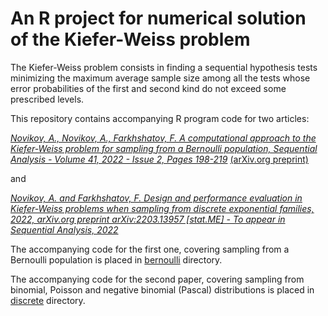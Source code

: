 # An R project for numerical solution of the Kiefer-Weiss problem

The Kiefer-Weiss problem consists in finding a sequential hypothesis tests minimizing the maximum average sample size 
among all the tests whose error probabilities of the first and second kind do not exceed some prescribed levels.

This repository contains accompanying R program code for two articles:

[*Novikov, A., Novikov, A., Farkhshatov, F. A computational approach to  the Kiefer-Weiss problem for sampling from 
a Bernoulli population, Sequential Analysis - Volume 41, 2022 - Issue 2, Pages 198-219*](https://www.tandfonline.com/doi/full/10.1080/07474946.2022.2070212)
[(arXiv.org preprint)](https://arxiv.org/abs/2110.04802)

and

[*Novikov, A. and Farkhshatov, F. Design and performance evaluation in Kiefer-Weiss problems when sampling from discrete 
exponential families, 2022, arXiv.org preprint arXiv:2203.13957 [stat.ME] - To appear in Sequential Analysis, 2022*](https://arxiv.org/abs/2203.13957)


The accompanying code for the first one, covering sampling from a Bernoulli population is placed in [bernoulli](bernoulli) directory. 

The accompanying code for the second paper, covering sampling from binomial, Poisson and negative binomial (Pascal)
distributions is placed in [discrete](discrete) directory.
